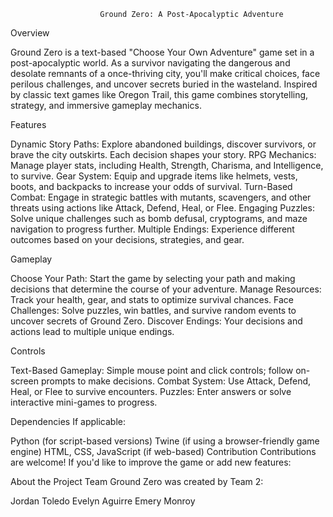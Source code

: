 						Ground Zero: A Post-Apocalyptic Adventure
Overview

Ground Zero is a text-based "Choose Your Own Adventure" game set in a post-apocalyptic world. As a survivor navigating the dangerous 
and desolate remnants of a once-thriving city, you'll make critical choices, face perilous challenges, and uncover secrets buried in
the wasteland. Inspired by classic text games like Oregon Trail, this game combines storytelling, strategy, and immersive gameplay mechanics.

Features

Dynamic Story Paths: Explore abandoned buildings, discover survivors, or brave the city outskirts. Each decision shapes your story.
RPG Mechanics: Manage player stats, including Health, Strength, Charisma, and Intelligence, to survive.
Gear System: Equip and upgrade items like helmets, vests, boots, and backpacks to increase your odds of survival.
Turn-Based Combat: Engage in strategic battles with mutants, scavengers, and other threats using actions like Attack, Defend, Heal, or Flee.
Engaging Puzzles: Solve unique challenges such as bomb defusal, cryptograms, and maze navigation to progress further.
Multiple Endings: Experience different outcomes based on your decisions, strategies, and gear.

Gameplay

Choose Your Path: Start the game by selecting your path and making decisions that determine the course of your adventure.
Manage Resources: Track your health, gear, and stats to optimize survival chances.
Face Challenges: Solve puzzles, win battles, and survive random events to uncover secrets of Ground Zero.
Discover Endings: Your decisions and actions lead to multiple unique endings.

Controls

Text-Based Gameplay: Simple mouse point and click controls; follow on-screen prompts to make decisions.
Combat System: Use Attack, Defend, Heal, or Flee to survive encounters.
Puzzles: Enter answers or solve interactive mini-games to progress.

Dependencies
If applicable:

Python (for script-based versions)
Twine (if using a browser-friendly game engine)
HTML, CSS, JavaScript (if web-based)
Contribution
Contributions are welcome! If you'd like to improve the game or add new features:

About the Project Team
Ground Zero was created by Team 2:

Jordan Toledo
Evelyn Aguirre
Emery Monroy
